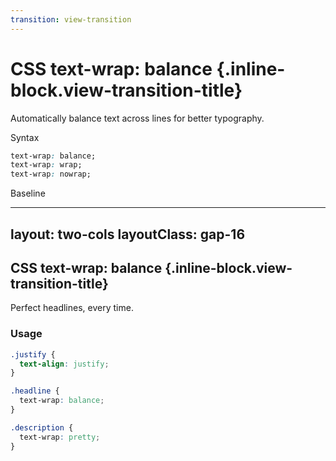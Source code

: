 ```yaml
---
transition: view-transition
---
```


# CSS text-wrap: balance {.inline-block.view-transition-title}

Automatically balance text across lines for better typography.

Syntax

```css
text-wrap: balance;
text-wrap: wrap;
text-wrap: nowrap;
```

Baseline

<BaselineChecker feature-name="text-wrap" />

---
layout: two-cols
layoutClass: gap-16
---

## CSS text-wrap: balance {.inline-block.view-transition-title}

Perfect headlines, every time.

### Usage

```css {*|2|6|*}
.justify {
  text-align: justify;
}

.headline {
  text-wrap: balance;
}

.description {
  text-wrap: pretty;
}
```



<template v-slot:right>
<div class="max-w-xs">

<h2 class="text-3xl leading-tight mb-4 border-b-2 border-gray-300 pb-2" style="text-align: justify;">
This is a long headline that would normally wrap awkwardly using text-wrap: justify
</h2>
<h2 class="text-3xl leading-tight mb-4 border-b-2 border-gray-300 pb-2" style="text-wrap: balance;">
This is a long headline that would normally wrap awkwardly.
</h2>
<p class="leading-relaxed m-0" style="text-wrap: pretty;">
This paragraph uses text-wrap: pretty for improved readability and better line breaks that avoid orphans and widows.
</p>
</div>
</template>
